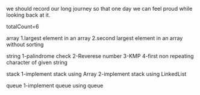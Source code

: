 we should record our long journey so that one day we can feel proud while looking back at it. 

totalCount=6


array
1.largest element in an array
2.second largest element in an array without sorting




string 
1-palindrome check
2-Reverese number
3-KMP
4-first non repeating character of given string



stack
1-implement stack using Array
2-implement stack using LinkedList




queue
1-implement queue using queue
